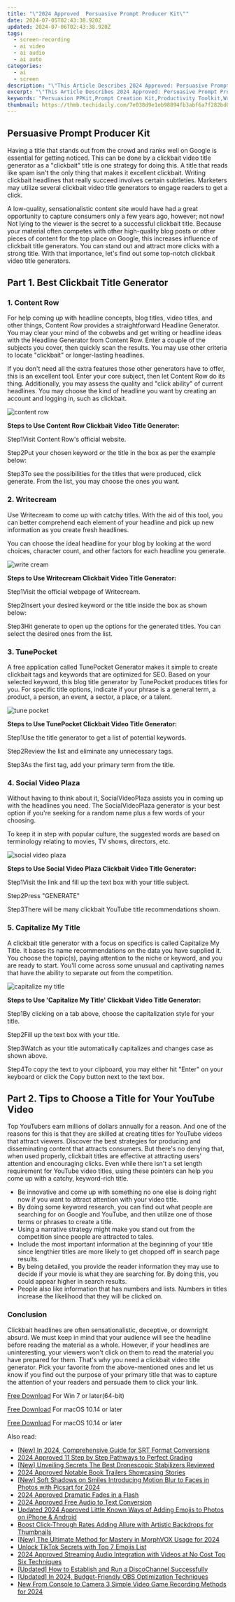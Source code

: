 ```yaml
---
title: "\"2024 Approved  Persuasive Prompt Producer Kit\""
date: 2024-07-05T02:43:38.920Z
updated: 2024-07-06T02:43:38.920Z
tags: 
  - screen-recording
  - ai video
  - ai audio
  - ai auto
categories: 
  - ai
  - screen
description: "\"This Article Describes 2024 Approved: Persuasive Prompt Producer Kit\""
excerpt: "\"This Article Describes 2024 Approved: Persuasive Prompt Producer Kit\""
keywords: "Persuasion PPKit,Prompt Creation Kit,Productivity Toolkit,Writing Enhancement Kit,Content Booster Kit,Engagement Dev Kit,Creative Tools Box"
thumbnail: https://thmb.techidaily.com/7e038d9e1eb98894fb3abf6a7f282bd0c462456694222e012226efef555d04fe.jpg
---
```


## Persuasive Prompt Producer Kit

Having a title that stands out from the crowd and ranks well on Google is essential for getting noticed. This can be done by a clickbait video title generator as a "clickbait" title is one strategy for doing this. A title that reads like spam isn't the only thing that makes it excellent clickbait. Writing clickbait headlines that really succeed involves certain subtleties. Marketers may utilize several clickbait video title generators to engage readers to get a click.

A low-quality, sensationalistic content site would have had a great opportunity to capture consumers only a few years ago, however; not now! Not lying to the viewer is the secret to a successful clickbait title. Because your material often competes with other high-quality blog posts or other pieces of content for the top place on Google, this increases influence of clickbait title generators. You can stand out and attract more clicks with a strong title. With that importance, let's find out some top-notch clickbait video title generators.

## Part 1\. Best Clickbait Title Generator

### **1\.** **Content Row**

For help coming up with headline concepts, blog titles, video titles, and other things, Content Row provides a straightforward Headline Generator. You may clear your mind of the cobwebs and get writing or headline ideas with the Headline Generator from Content Row. Enter a couple of the subjects you cover, then quickly scan the results. You may use other criteria to locate "clickbait" or longer-lasting headlines.

If you don't need all the extra features those other generators have to offer, this is an excellent tool. Enter your core subject, then let Content Row do its thing. Additionally, you may assess the quality and "click ability" of current headlines. You may choose the kind of headline you want by creating an account and logging in, such as clickbait.

![content row](https://images.wondershare.com/filmora/article-images/2022/08/content-row.jpg)

**Steps to Use Content Row Clickbait Video Title Generator:**

Step1Visit Content Row's official website.

Step2Put your chosen keyword or the title in the box as per the example below:

Step3To see the possibilities for the titles that were produced, click generate. From the list, you may choose the ones you want.

### **2\.** **Writecream**

Use Writecream to come up with catchy titles. With the aid of this tool, you can better comprehend each element of your headline and pick up new information as you create fresh headlines.

You can choose the ideal headline for your blog by looking at the word choices, character count, and other factors for each headline you generate.

![write cream](https://images.wondershare.com/filmora/article-images/2022/08/write-cream.jpg)

**Steps to Use Writecream Clickbait Video Title Generator:**

Step1Visit the official webpage of Writecream.

Step2Insert your desired keyword or the title inside the box as shown below:

Step3Hit generate to open up the options for the generated titles. You can select the desired ones from the list.

### **3\.** **TunePocket**

A free application called TunePocket Generator makes it simple to create clickbait tags and keywords that are optimized for SEO. Based on your selected keyword, this blog title generator by TunePocket produces titles for you. For specific title options, indicate if your phrase is a general term, a product, a person, an event, a sector, a place, or a talent.

![tune pocket](https://images.wondershare.com/filmora/article-images/2022/08/tune-pocket.jpg)

**Steps to Use TunePocket Clickbait Video Title Generator:**

Step1Use the title generator to get a list of potential keywords.

Step2Review the list and eliminate any unnecessary tags.

Step3As the first tag, add your primary term from the title.

### **4\.** **Social Video Plaza**

Without having to think about it, SocialVideoPlaza assists you in coming up with the headlines you need. The SocialVideoPlaza generator is your best option if you're seeking for a random name plus a few words of your choosing.

To keep it in step with popular culture, the suggested words are based on terminology relating to movies, TV shows, directors, etc.

![social video plaza](https://images.wondershare.com/filmora/article-images/2022/08/social-video-plaza.jpg)

**Steps to Use Social Video Plaza Clickbait Video Title Generator:**

Step1Visit the link and fill up the text box with your title subject.

Step2Press "GENERATE"

Step3There will be many clickbait YouTube title recommendations shown.

### **5\.** **Capitalize My Title**

A clickbait title generator with a focus on specifics is called Capitalize My Title. It bases its name recommendations on the data you have supplied it. You choose the topic(s), paying attention to the niche or keyword, and you are ready to start. You'll come across some unusual and captivating names that have the ability to separate out from the competition.

![capitalize my title](https://images.wondershare.com/filmora/article-images/2022/08/capitalize-my-title.jpg)

**Steps to Use 'Capitalize My Title' Clickbait Video Title Generator:**

Step1By clicking on a tab above, choose the capitalization style for your title.

Step2Fill up the text box with your title.

Step3Watch as your title automatically capitalizes and changes case as shown above.

Step4To copy the text to your clipboard, you may either hit "Enter" on your keyboard or click the Copy button next to the text box.

## Part 2\. Tips to Choose a Title for Your YouTube Video

Top YouTubers earn millions of dollars annually for a reason. And one of the reasons for this is that they are skilled at creating titles for YouTube videos that attract viewers. Discover the best strategies for producing and disseminating content that attracts consumers. But there's no denying that, when used properly, clickbait titles are effective at attracting users' attention and encouraging clicks. Even while there isn't a set length requirement for YouTube video titles, using these pointers can help you come up with a catchy, keyword-rich title.

* Be innovative and come up with something no one else is doing right now if you want to attract attention with your video title.
* By doing some keyword research, you can find out what people are searching for on Google and YouTube, and then utilize one of those terms or phrases to create a title.
* Using a narrative strategy might make you stand out from the competition since people are attracted to tales.
* Include the most important information at the beginning of your title since lengthier titles are more likely to get chopped off in search page results.
* By being detailed, you provide the reader information they may use to decide if your movie is what they are searching for. By doing this, you could appear higher in search results.
* People also like information that has numbers and lists. Numbers in titles increase the likelihood that they will be clicked on.

### Conclusion

Clickbait headlines are often sensationalistic, deceptive, or downright absurd. We must keep in mind that your audience will see the headline before reading the material as a whole. However, if your headlines are uninteresting, your viewers won't click on them to read the material you have prepared for them. That's why you need a clickbait video title generator. Pick your favorite from the above-mentioned ones and let us know if you find out the purpose of your primary title that was to capture the attention of your readers and persuade them to click your link.

[Free Download](https://tools.techidaily.com/wondershare/filmora/download/) For Win 7 or later(64-bit)

[Free Download](https://tools.techidaily.com/wondershare/filmora/download/) For macOS 10.14 or later


[Free Download](https://tools.techidaily.com/wondershare/filmora/download/) For macOS 10.14 or later

<ins class="adsbygoogle"
     style="display:block"
     data-ad-format="autorelaxed"
     data-ad-client="ca-pub-7571918770474297"
     data-ad-slot="1223367746"></ins>

<ins class="adsbygoogle"
     style="display:block"
     data-ad-format="autorelaxed"
     data-ad-client="ca-pub-7571918770474297"
     data-ad-slot="1223367746"></ins>



<ins class="adsbygoogle"
     style="display:block"
     data-ad-client="ca-pub-7571918770474297"
     data-ad-slot="8358498916"
     data-ad-format="auto"
     data-full-width-responsive="true"></ins>


<span class="atpl-alsoreadstyle">Also read:</span>
<div><ul>
<li><a href="https://article-files.techidaily.com/new-in-2024-comprehensive-guide-for-srt-format-conversions/"><u>[New] In 2024, Comprehensive Guide for SRT Format Conversions</u></a></li>
<li><a href="https://article-files.techidaily.com/2024-approved-11-step-by-step-pathways-to-perfect-grading/"><u>2024 Approved  11 Step by Step Pathways to Perfect Grading</u></a></li>
<li><a href="https://article-files.techidaily.com/new-unveiling-secrets-the-best-dronescopic-stabilizers-reviewed/"><u>[New] Unveiling Secrets  The Best Dronescopic Stabilizers Reviewed</u></a></li>
<li><a href="https://article-files.techidaily.com/2024-approved-notable-book-trailers-showcasing-stories/"><u>2024 Approved  Notable Book Trailers Showcasing Stories</u></a></li>
<li><a href="https://article-files.techidaily.com/new-soft-shadows-on-smiles-introducing-motion-blur-to-faces-in-photos-with-picsart-for-2024/"><u>[New] Soft Shadows on Smiles  Introducing Motion Blur to Faces in Photos with Picsart for 2024</u></a></li>
<li><a href="https://article-files.techidaily.com/2024-approved-dramatic-fades-in-a-flash/"><u>2024 Approved  Dramatic Fades in a Flash</u></a></li>
<li><a href="https://article-files.techidaily.com/2024-approved-free-audio-to-text-conversion/"><u>2024 Approved  Free Audio to Text Conversion</u></a></li>
<li><a href="https://ai-video-editing.techidaily.com/updated-2024-approved-little-known-ways-of-adding-emojis-to-photos-on-iphone-and-android/"><u>Updated 2024 Approved Little Known Ways of Adding Emojis to Photos on iPhone & Android</u></a></li>
<li><a href="https://youtube-video-recordings.techidaily.com/boost-click-through-rates-adding-allure-with-artistic-backdrops-for-thumbnails/"><u>Boost Click-Through Rates  Adding Allure with Artistic Backdrops for Thumbnails</u></a></li>
<li><a href="https://vp-tips.techidaily.com/new-the-ultimate-method-for-mastery-in-morphvox-usage-for-2024/"><u>[New] The Ultimate Method for Mastery in MorphVOX Usage for 2024</u></a></li>
<li><a href="https://tiktok-video-files.techidaily.com/unlock-tiktok-secrets-with-top-7-emojis-list/"><u>Unlock TikTok Secrets with Top 7 Emojis List</u></a></li>
<li><a href="https://voice-adjusting.techidaily.com/2024-approved-streaming-audio-integration-with-videos-at-no-cost-top-six-techniques/"><u>2024 Approved Streaming Audio Integration with Videos at No Cost Top Six Techniques</u></a></li>
<li><a href="https://discord-videos.techidaily.com/updated-how-to-establish-and-run-a-discochannel-successfully/"><u>[Updated] How to Establish and Run a DiscoChannel Successfully</u></a></li>
<li><a href="https://screen-mirroring-recording.techidaily.com/updated-in-2024-budget-friendly-obs-optimization-techniques/"><u>[Updated] In 2024, Budget-Friendly OBS Optimization Techniques</u></a></li>
<li><a href="https://video-creation-software.techidaily.com/new-from-console-to-camera-3-simple-video-game-recording-methods-for-2024/"><u>New From Console to Camera 3 Simple Video Game Recording Methods for 2024</u></a></li>
</ul></div>
